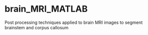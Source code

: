 # brain_MRI_MATLAB
Post processing techniques applied to brain MRI images to segment brainstem and corpus callosum
